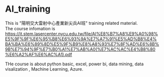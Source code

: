 # AI_training
This is "陽明交大雷射中心產業新尖兵AI班" training related material.  
The course infomation is  
 https://it.stem.lasercenter.nycu.edu.tw/file/AI%E8%B7%A8%E9%A0%98%E5%9F%9F%E6%95%B8%E6%93%9A%E7%A7%91%E5%AD%B8%E4%BA%BA%E6%89%8D%E5%9F%B9%E8%A8%93%E7%8F%AD%E6%8B%9B%E7%94%9F%E7%B0%A1%E7%AB%A0(%E7%AC%AC%E4%B8%80%E6%A2%AF%E6%AC%A1).pdf    
  
THe course is about python basic, excel, power bi, data mining, data visalization , Machine Learning, Azure.
